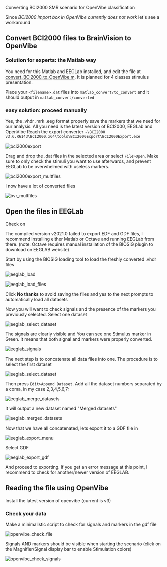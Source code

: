 Converting BCI2000 SMR scenario for OpenVibe classification

Since *BCI2000 import box in OpenVibe currently does not work* let\'s see a workaround

## Convert BCI2000 files to BrainVision to OpenVibe

### Solution for experts: the Matlab way

You need for this Matlab and EEGLab installed, and edit the file at [convert_BCI2000_to_OpenVibe.m](matlab_convert/convert_BCI2000_to_OpenVibe.m). It is planned for 4 classes stimulus presentation.

Place your `<filename>.dat` files into `matlab_convert/to_convert` and it should output in `matlab_convert/converted`

### easy solution: proceed manually

Yes, the .vhdr .mrk .eeg format properly save the markers that we need for our analysis.
All you need is the latest version of BCI2000, EEGLab and OpenVibe
Reach the export converter `~\BCI2000 v3.6.R6143\BCI2000.x64\tools\BCI2000Export\BCI2000Export.exe`

![bci2000export](img/bci2000export.png)

Drag and drop the .dat files in the selected area or select    `File>Open`. Make sure to only check the stimuli you want to use afterwards, and prevent EEGLab to be overwhelmed with useless markers.

![bci2000export_multfiles](img/bci2000export_multfiles.png)

I now have a lot of converted files

![bvr_multfiles](img/bvr_multfiles.png)

## Open the files in EEGLab

Check on 

[EEGLab download page]: https://sccn.ucsd.edu/eeglab/downloadtoolbox.php

The compiled version v2021.0 failed to export EDF and GDF files, I recommend installing either Matlab or Octave and running EEGLab from there. (note: Octave requires manual installation of the BIOSIG plugin to download on EEGLAB website)

Start by using the BIOSIG loading tool to load the freshly converted .vhdr files

![eeglab_load](img/eeglab_load.png)

![eeglab_load_files](img/eeglab_load_files.png)

Click **No thanks** to avoid saving the files and yes to the next prompts to automatically load all datasets

Now you will want to check signals and the presence of the markers you previously selected. 
Select one dataset

![eeglab_select_dataset](img/eeglab_select_dataset.png)

The signals are clearly visible and You can see one Stimulus marker in Green. It means that both signal and markers were properly converted.

![eeglab_signals](img/eeglab_signals.png)

The next step is to concatenate all data files into one. The procedure is to select the first dataset

![eeglab_select_dataset](img/eeglab_select_dataset.png)

Then press `Edit>Append Dataset`. Add all the dataset numbers separated by a coma, in my case 2,3,4,5,6,7:

![eeglab_merge_datasets](img/eeglab_merge_datasets.png)

It will output a new dataset named "Merged datasets"

![eeglab_merged_datasets](img/eeglab_merged_datasets.png)

Now that we have all concatenated, lets export it to a GDF file in 

![eeglab_export_menu](img/eeglab_export_menu.png)

Select GDF

![eeglab_export_gdf](img/eeglab_export_gdf.png)

And proceed to exporting.
If you get an error message at this point, I recommend to check for another/newer version of EEGLAB.

## Reading the file using OpenVibe 

Install the latest version of openvibe (current is v3)

### Check your data

Make a minimalistic script to check for signals and markers in the gdf file



![openvibe_check_file](img/openvibe_check_file.png)

Signals AND markers should be visible when starting the scenario (click on the Magnifier/Signal display bar to enable Stimulation colors)

![openvibe_check_signals](img/openvibe_check_signals.png)
